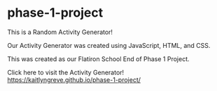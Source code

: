 # phase-1-project

This is a Random Activity Generator! 

Our Activity Generator was created using JavaScript, HTML, and CSS. 

This was created as our Flatiron School End of Phase 1 Project.

Click here to visit the Activity Generator!
https://kaitlyngreve.github.io/phase-1-project/

